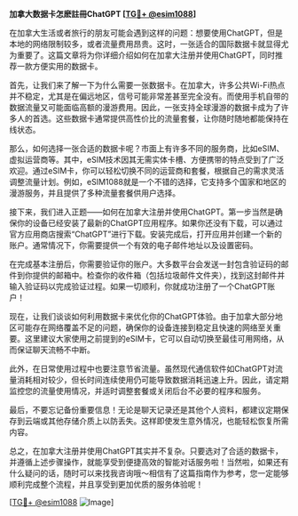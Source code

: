 **加拿大数据卡怎麽註冊ChatGPT [[TG💪+ @esim1088](https://t.me/s/esim1088)]**

在加拿大生活或者旅行的朋友可能会遇到这样的问题：想要使用ChatGPT，但是本地的网络限制较多，或者流量费用昂贵。这时，一张适合的国际数据卡就显得尤为重要了。这篇文章将为你详细介绍如何在加拿大注册并使用ChatGPT，同时推荐一款方便实用的数据卡。

首先，让我们来了解一下为什么需要一张数据卡。在加拿大，许多公共Wi-Fi热点并不稳定，尤其是在偏远地区，信号可能非常差甚至完全没有。而使用手机自带的数据流量又可能面临高额的漫游费用。因此，一张支持全球漫游的数据卡成为了许多人的首选。这些数据卡通常提供高性价比的流量套餐，让你随时随地都能保持在线状态。

那么，如何选择一张合适的数据卡呢？市面上有许多不同的服务商，比如eSIM、虚拟运营商等。其中，eSIM技术因其无需实体卡槽、方便携带的特点受到了广泛欢迎。通过eSIM卡，你可以轻松切换不同的运营商和套餐，根据自己的需求灵活调整流量计划。例如，eSIM1088就是一个不错的选择，它支持多个国家和地区的漫游服务，并且提供了多种流量套餐供用户选择。

接下来，我们进入正题——如何在加拿大注册并使用ChatGPT。第一步当然是确保你的设备已经安装了最新的ChatGPT应用程序。如果你还没有下载，可以通过官方应用商店搜索“ChatGPT”进行下载。安装完成后，打开应用并创建一个新的账户。通常情况下，你需要提供一个有效的电子邮件地址以及设置密码。

在完成基本注册后，你需要验证你的账户。大多数平台会发送一封包含验证码的邮件到你提供的邮箱中。检查你的收件箱（包括垃圾邮件文件夹），找到这封邮件并输入验证码以完成验证过程。如果一切顺利，你就成功注册了一个ChatGPT账户！

现在，让我们谈谈如何利用数据卡来优化你的ChatGPT体验。由于加拿大部分地区可能存在网络覆盖不足的问题，确保你的设备连接到稳定且快速的网络至关重要。这里建议大家使用之前提到的eSIM卡，它可以自动切换至最佳可用网络，从而保证聊天流畅不中断。

此外，在日常使用过程中也要注意节省流量。虽然现代通信软件如ChatGPT对流量消耗相对较少，但长时间连续使用仍可能导致数据消耗迅速上升。因此，请定期监控您的流量使用情况，并适时调整套餐或关闭后台不必要的程序和服务。

最后，不要忘记备份重要信息！无论是聊天记录还是其他个人资料，都建议定期保存到云端或其他存储介质上以防丢失。这样即使发生意外情况，也能轻松恢复所需内容。

总之，在加拿大注册并使用ChatGPT其实并不复杂。只要选对了合适的数据卡，并遵循上述步骤操作，就能享受到便捷高效的智能对话服务啦！当然啦，如果还有什么疑问的话，随时可以来找我咨询哦～相信有了这篇指南作为参考，您一定能够顺利完成整个流程，并且享受到更加优质的服务体验呢！

[[TG💪+ @esim1088](https://t.me/s/esim1088) ![Image](https://i.postimg.cc/4NQfJmqS/Snipaste-2025-05-13-00-14-12.png)]